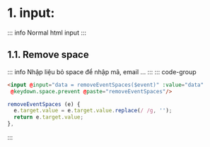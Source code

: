 
# 1. input:
::: info
  Normal html input
:::

## 1.1. Remove space
::: info
  Nhập liệu bỏ space để nhập mã, email ...
:::
::: code-group

```html [template]
<input @input="data = removeEventSpaces($event)" :value="data"
 @keydown.space.prevent @paste="removeEventSpaces"/>
```
```js [method]
removeEventSpaces (e) {
  e.target.value = e.target.value.replace(/ /g, '');
  return e.target.value;
},
```

:::